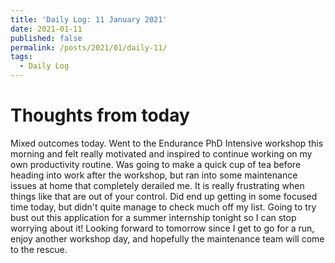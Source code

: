 ```yaml
---
title: 'Daily Log: 11 January 2021'
date: 2021-01-11
published: false
permalink: /posts/2021/01/daily-11/
tags:
  - Daily Log
---
```


# Thoughts from today

Mixed outcomes today. Went to the Endurance PhD Intensive workshop this morning and felt really motivated and inspired to continue working on my own productivity routine. Was going to make a quick cup of tea before heading into work after the workshop, but ran into some maintenance issues at home that completely derailed me. It is really frustrating when things like that are out of your control. Did end up getting in some focused time today, but didn't quite manage to check much off my list. Going to try bust out this application for a summer internship tonight so I can stop worrying about it! Looking forward to tomorrow since I get to go for a run, enjoy another workshop day, and hopefully the maintenance team will come to the rescue.